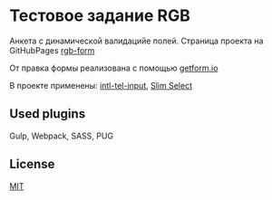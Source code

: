 # Тестовое задание RGB

Анкета с динамической валидацийе полей. Страница проекта на GitHubPages [rgb-form]( https://dtrust.github.io/rgb-form-test/)
  
От правка формы реализована с помощью [getform.io](https://getform.io/)

В проекте применены: [intl-tel-input](https://github.com/jackocnr/intl-tel-input), [Slim Select](https://slimselectjs.com/)

## Used plugins

Gulp, Webpack, SASS, PUG

## License
[MIT](https://choosealicense.com/licenses/mit/)


